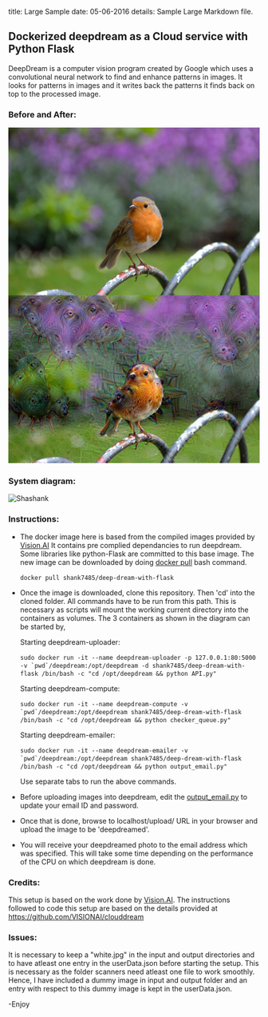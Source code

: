 title: Large Sample
date: 05-06-2016
details: Sample Large Markdown file.

## Dockerized deepdream as a Cloud service with Python Flask

DeepDream is a computer vision program created by Google which uses a convolutional neural network to find and enhance patterns in images. It looks for patterns in images and it writes back the patterns it finds back on top to the processed image.

### Before and After:
![Shashank](https://raw.githubusercontent.com/shank7485/DeepDream-with-Flask/master/Other/combine_images.jpg)

### System diagram:
![Shashank](https://raw.githubusercontent.com/shank7485/DeepDream-with-Flask/master/Other/diagram.png)

### Instructions:
* The docker image here is based from the compiled images provided by [Vision.AI](https://github.com/VISIONAI/clouddream)
  It contains pre complied dependancies to run deepdream. Some libraries like python-Flask are committed to this base image. The new    image can be downloaded by doing [docker pull](https://docs.docker.com/engine/reference/commandline/pull/) bash command.

  ```
  docker pull shank7485/deep-dream-with-flask
  ```

* Once the image is downloaded, clone this repository. Then 'cd' into the cloned folder. All commands have to be run
  from this path. This is necessary as scripts will mount the working current directory into the containers as volumes. The   3 containers as shown in the diagram can be started by,

  Starting deepdream-uploader:

  ```
  sudo docker run -it --name deepdream-uploader -p 127.0.0.1:80:5000 -v `pwd`/deepdream:/opt/deepdream -d shank7485/deep-dream-with-flask /bin/bash -c "cd /opt/deepdream && python API.py"
  ```

  Starting deepdream-compute:

  ```
  sudo docker run -it --name deepdream-compute -v `pwd`/deepdream:/opt/deepdream shank7485/deep-dream-with-flask /bin/bash -c "cd /opt/deepdream && python checker_queue.py"
  ```

  Starting deepdream-emailer:

  ```
  sudo docker run -it --name deepdream-emailer -v `pwd`/deepdream:/opt/deepdream shank7485/deep-dream-with-flask /bin/bash -c "cd /opt/deepdream && python output_email.py"
  ```

  Use separate tabs to run the above commands.

* Before uploading images into deepdream, edit the [output_email.py](https://raw.githubusercontent.com/shank7485/Dockerized-DeepDream-with-Flask/master/deepdream/output_email.py) to update your email ID and password.
* Once that is done, browse to localhost/upload/ URL in your browser and upload the image to be 'deepdreamed'.
* You will receive your deepdreamed photo to the email address which was specified. This will take some time depending on
  the performance of the CPU on which deepdream is done.

### Credits:
This setup is based on the work done by [Vision.AI](https://vision.ai/). The instructions followed to code this setup are based on the details provided at https://github.com/VISIONAI/clouddream

### Issues:
It is necessary to keep a "white.jpg" in the input and output directories and to have atleast one entry in the userData.json before starting the setup. This is necessary as the folder scanners need atleast one file to work smoothly. Hence, I have included a dummy image in input and output folder and an entry with respect to this dummy image is kept in the userData.json.

-Enjoy

